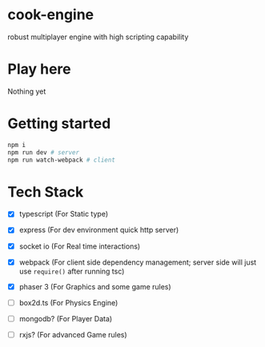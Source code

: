 # cook-engine

robust multiplayer engine with high scripting capability


# Play here

Nothing yet

# Getting started

```sh
npm i
npm run dev # server
npm run watch-webpack # client
```

# Tech Stack

- [x] typescript (For Static type)
- [x] express (For dev environment quick http server)
- [x] socket io (For Real time interactions)
- [x] webpack (For client side dependency management; server side will just use `require()` after running tsc)
- [x] phaser 3 (For Graphics and some game rules)
- [ ] box2d.ts (For Physics Engine)
- [ ] mongodb? (For Player Data)
- [ ] rxjs? (For advanced Game rules)

